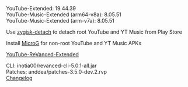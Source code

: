 YouTube-Extended: 19.44.39  
YouTube-Music-Extended (arm64-v8a): 8.05.51  
YouTube-Music-Extended (arm-v7a): 8.05.51  

Use [zygisk-detach](https://github.com/j-hc/zygisk-detach) to detach root YouTube and YT Music from Play Store  

Install [MicroG](https://github.com/WSTxda/MicroG-RE/releases) for non-root YouTube and YT Music APKs  

[YouTube-ReVanced-Extended](https://github.com/MANCrimSon/YouTube-ReVanced-Extended)
  
CLI: inotia00/revanced-cli-5.0.1-all.jar  
Patches: anddea/patches-3.5.0-dev.2.rvp  
[Changelog](https://github.com/anddea/revanced-patches/releases/tag/v3.5.0-dev.2)  
